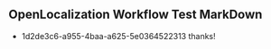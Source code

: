 ## OpenLocalization Workflow Test MarkDown
* 1d2de3c6-a955-4baa-a625-5e0364522313 thanks!

<!--HONumber=Jul16_HO2-->


